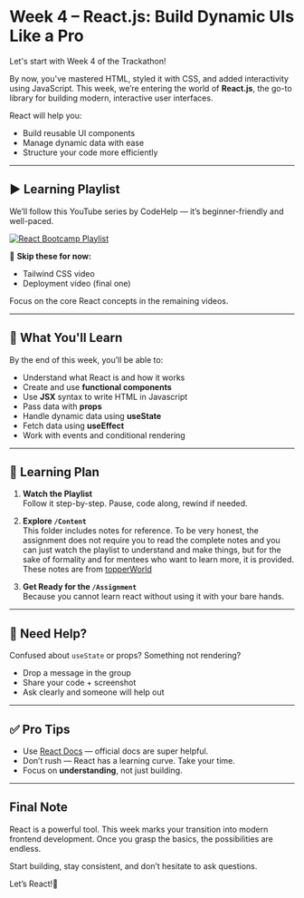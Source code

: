 # Week 4 – React.js: Build Dynamic UIs Like a Pro 

Let's start with Week 4 of the Trackathon!

By now, you've mastered HTML, styled it with CSS, and added interactivity using JavaScript. This week, we’re entering the world of **React.js**, the go-to library for building modern, interactive user interfaces.

React will help you:
- Build reusable UI components
- Manage dynamic data with ease
- Structure your code more efficiently

---

## ▶️ Learning Playlist

We’ll follow this YouTube series by CodeHelp — it’s beginner-friendly and well-paced.

[![React Bootcamp Playlist](https://img.youtube.com/vi/kRwmnQDiRWk/hqdefault.jpg)](https://youtube.com/playlist?list=PL9i39jUQljInNAIHUnnZhKrYhLbFt5I_6)


📌 **Skip these for now:**
- Tailwind CSS video
- Deployment video (final one)

Focus on the core React concepts in the remaining videos.

---

## 📘 What You'll Learn

By the end of this week, you’ll be able to:

- Understand what React is and how it works
- Create and use **functional components**
- Use **JSX** syntax to write HTML in Javascript
- Pass data with **props**
- Handle dynamic data using **useState**
- Fetch data using **useEffect**
- Work with events and conditional rendering

---

## 🧠 Learning Plan

1. **Watch the Playlist**  
   Follow it step-by-step. Pause, code along, rewind if needed.

2. **Explore `/Content`**  
   This folder includes notes for reference. To be very honest, the assignment does not require you to read the complete notes and you can just watch the playlist to understand and make things, but for the sake of formality and for mentees who want to learn more, it is provided. These notes are from [topperWorld](topperworld.in)

3. **Get Ready for the `/Assignment`**  
   Because you cannot learn react without using it with your bare hands.

---


## 💬 Need Help?

Confused about `useState` or props? Something not rendering?

- Drop a message in the group
- Share your code + screenshot
- Ask clearly and someone will help out

---

## ✅ Pro Tips

- Use [React Docs](https://react.dev/learn) — official docs are super helpful.
- Don’t rush — React has a learning curve. Take your time.
- Focus on **understanding**, not just building.

---

## Final Note

React is a powerful tool. This week marks your transition into modern frontend development. Once you grasp the basics, the possibilities are endless.

Start building, stay consistent, and don’t hesitate to ask questions.

Let’s React!🚀
